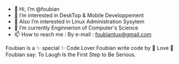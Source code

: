 - 👋 Hi, I’m @foubian
- 👀 I’m interested in DeskTop & Mobile Developpement
- 👀 Also I’m interested in Linux Administration Sysytem
- 🌱 I’m currently Enginnerion of Computer's Science
- 📫 How to reach me : By e-mail : foubiantux@gmail.com

Foubian is a ✨ special ✨ Code Lover
Foubian write code by 💞️ Love 💞️
Foubian say: To Laugh Is the First Step to Be Serious.
